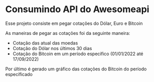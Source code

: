# Consumindo API do Awesomeapi

Esse projeto consiste em pegar cotações do Dólar, Euro e Bitcoin

As maneiras de pegar as cotações foi da seguinte maneira:

- Cotação das atual das moedas
- Cotação do Dólar nos últimos 30 dias
- Cotação do Bitcoin em um período específico (01/01/2022 até 17/09/2022)

Por último é gerado um gráfico das cotações do Bitcoin do período específicado